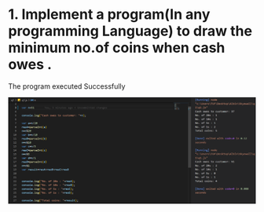 # 1. Implement a program(In any programming Language) to draw the minimum no.of coins when cash owes .



The program executed Successfully

![Screenshot](q1.png)